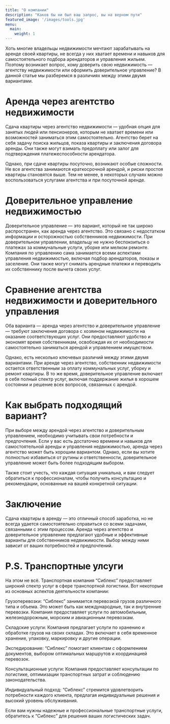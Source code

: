 ```yaml
---
title: "О компании"
description: "Каков бы ни был ваш запрос, вы на верном пути"
featured_image: '/images/tools.jpg'
menu:
  main:
    weight: 1
---
```

Хоть многие владельцы недвижимости мечтают зарабатывать на аренде своей квартиры, не всегда у них хватает времени и навыков для самостоятельного подбора арендаторов и управления жильем. Поэтому возникает вопрос, кому доверить свою недвижимость — агентству недвижимости или оформить доверительное управление? В данной статье мы разберемся в различиях между этими двумя вариантами.

# Аренда через агентство недвижимости

Сдача квартиры через агентство недвижимости — удобная опция для занятых людей или пенсионеров, которым не хватает времени или возможностей заниматься этим самостоятельно. Агентство берет на себя задачу поиска жильцов, показа квартиры и заключения договора аренды. Они также могут взимать предоплату или залог для подтверждения платежеспособности арендатора.

Однако, при сдаче квартиры посуточно, возникают особые сложности. Не все агентства занимаются краткосрочной арендой, и риски простоя квартиры становятся выше. Тем не менее, в некоторых случаях можно воспользоваться услугами агентства и при посуточной аренде.

# Доверительное управление недвижимостью

Доверительное управление — это вариант, который не так широко распространен, как аренда через агентство. Это связано с недостатком информации и осторожностью собственников недвижимости. При доверительном управлении, владельцу не нужно беспокоиться о платежах за коммунальные услуги, уборке или мелком ремонте. Компания по управлению сама занимается всеми аспектами управления недвижимостью, включая подбор арендаторов, показы и заселение. Они также могут снимать арендные платежи и переводить их собственнику после вычета своих услуг.

# Сравнение агентства недвижимости и доверительного управления

Оба варианта — аренда через агентство и доверительное управление — требуют заключения договора с хозяином недвижимости на оказание соответствующих услуг. Они предоставляют удобство и экономят время собственникам, освобождая их от необходимости самостоятельно заниматься арендой и управлением имуществом.

Однако, есть несколько ключевых различий между этими двумя вариантами. При аренде через агентство, собственник недвижимости остается ответственным за оплату коммунальных услуг, уборку и ремонт квартиры. В то же время, доверительное управление включает в себя полный спектр услуг, включая поддержание жилья в хорошем состоянии и решение всех вопросов, связанных с арендой.

# Как выбрать подходящий вариант?

При выборе между арендой через агентство и доверительным управлением, необходимо учитывать свои потребности и предпочтения. Если у вас есть достаточно времени и навыков для самостоятельной аренды и управления недвижимостью, аренда через агентство может быть хорошим вариантом. Однако, если вы хотите полностью избавиться от рутины и ответственности, доверительное управление может быть более подходящим выбором.

Также стоит учесть, что каждая ситуация уникальна, и вам следует обратиться к профессионалам, чтобы получить консультацию и рекомендации, основанные на вашей конкретной ситуации.

# Заключение

Сдача квартиры в аренду — это отличный способ заработка, но не всегда удается самостоятельно справиться со всеми задачами, связанными с этим процессом. Аренда через агентство и доверительное управление предлагают удобные и эффективные варианты для собственников недвижимости. Выбор между ними зависит от ваших потребностей и предпочтений.

# P.S. Транспортные улсуги

На этом не всё.
Транспортная компания “Сиблекс” предоставляет широкий спектр услуг в сфере транспортной логистики. Вот некоторые из основных аспектов деятельности компании:

Грузоперевозки: “Сиблекс” занимается перевозкой грузов различного типа и объема. Это может быть как международные, так и внутренние перевозки. Компания предоставляет услуги по автомобильным, железнодорожным, морским и авиационным перевозкам.

Складские услуги: Компания предлагает услуги по хранению и обработке грузов на своих складах. Это включает в себя временное хранение, упаковку, маркировку и другие операции.

Экспедирование: “Сиблекс” помогает клиентам с оформлением документов, выбором оптимальных маршрутов и координацией перевозок.

Консультационные услуги: Компания предоставляет консультации по логистике, оптимизации транспортных затрат и соблюдению законодательства.

Индивидуальный подход: “Сиблекс” стремится удовлетворить потребности каждого клиента, предлагая индивидуальные решения и высокий уровень обслуживания.

Если вам нужны надежные и профессиональные транспортные услуги, обратитесь к “Сиблекс” для решения ваших логистических задач.
